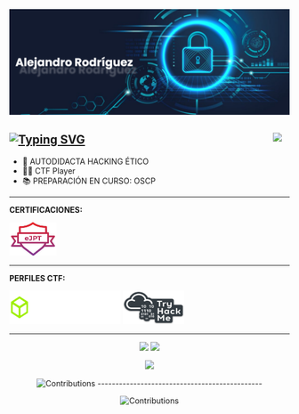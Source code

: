 <!--<img align='left' src="https://media.giphy.com/media/hvRJCLFzcasrR4ia7z/giphy.gif" width="50" >-->
<img src="https://github.com/ARMoreno99/ARMoreno99/blob/main/banner.png" >

  [![Typing SVG](https://readme-typing-svg.herokuapp.com?color=1BF700&width=700&lines=%F0%9F%91%8B%C2%A1BIENVENIDO+A+MI+GITHUB!;+GITHUB+DEDICADO+AL+HACKING!;ENCONTRARAS+DIFERENTES+RECURSOS+SOBRE+HACKING)](https://git.io/typing-svg)
  <img align='right' src='https://github.com/Rishit-dagli/Rishit-dagli/blob/master/images/octocat-anime.gif' width='30'>
----------------------------------------------

<p align = "left">
 
 - 📕 AUTODIDACTA HACKING ÉTICO
 - 👨‍💻 CTF Player
 - 📚 PREPARACIÓN EN CURSO: OSCP
</p>

----------------------------------------------

<p>
  <b>CERTIFICACIONES:</b>
  <p align = "left">
    <img  src="https://github.com/ARMoreno99/ARMoreno99/blob/main/eJPT.png" width="85px" height="60px" /> 
</p> 

----------------------------------------------
  
  <b> PERFILES CTF: </b>
  
 <a href="https://app.hackthebox.com/users/386047" target="_blank"><img src="https://github.com/ARMoreno99/ARMoreno99/blob/main/logo600.png" width="200px" height="60" target="_blank"></a>
 <a href="https://tryhackme.com/p/ErMechas01" target="_blank"><img src="https://github.com/ARMoreno99/ARMoreno99/blob/main/4052225_f0a66854-a68c-4474-9cb7-7b5e272c4469_250x250%402x.png" width="110px" height="60" target="_blank"></a>
  

  
 ----------------------------------------------
  
<p align = "center">
   <a href="https://www.linkedin.com/in/alerodriguezm99" target="_blank"><img src="https://img.shields.io/badge/-LinkedIn-%230077B5?style=for-the-badge&logo=linkedin&logoColor=white" target="_blank"></a> 
   <a href="https://alerodriguezm99.gitbook.io/blog-hacking/" target="_blank"><img src="https://img.shields.io/badge/-gitbook-%230077B5?style=for-the-badge&logo=gitbook&logoColor=white" target="_blank"></a>
</p>
<p align = "center">
    <img src="https://img.shields.io/badge/Ask%20me-anything-1abc9c.svg" />
</p>
<p align = "center"> 
<img src="https://badges.frapsoft.com/bash/v1/bash.png?v=103)" alt="Contributions"
</p>
----------------------------------------------

<p align = "center">
  <img src="https://raw.githubusercontent.com/nilfalse/nilfalse/master/contributions.gif" alt="Contributions" width="800px" height="112px" />
</p>

